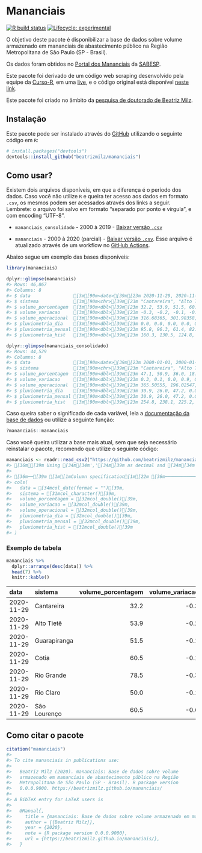 
<!-- README.md is generated from README.Rmd. Please edit that file -->

# Mananciais

<!-- badges: start -->

[![R build
status](https://github.com/beatrizmilz/mananciais/workflows/R-CMD-check/badge.svg)](https://github.com/beatrizmilz/mananciais/actions)
[![Lifecycle:
experimental](https://img.shields.io/badge/lifecycle-experimental-orange.svg)](https://www.tidyverse.org/lifecycle/#experimental)
<!-- badges: end -->

O objetivo deste pacote é disponibilizar a base de dados sobre volume
armazenado em mananciais de abastecimento público na Região
Metropolitana de São Paulo (SP - Brasil).

Os dados foram obtidos no [Portal dos
Mananciais](http://mananciais.sabesp.com.br/Situacao) da
[SABESP](http://site.sabesp.com.br/site/Default.aspx).

Este pacote foi derivado de um código web scraping desenvolvido pela
equipe da [Curso-R](https://www.curso-r.com/), em uma
[live](https://youtu.be/jvZIxrMmOcQ), e o código original está
disponível [neste
link](https://github.com/curso-r/lives/blob/master/drafts/20200730_scraper_sabesp.R).

Este pacote foi criado no âmbito da [pesquisa de doutorado de Beatriz
Milz](https://beatrizmilz.github.io/tese/).

## Instalação

Este pacote pode ser instalado através do [GitHub](https://github.com/)
utilizando o seguinte código em `R`:

``` r
# install.packages("devtools")
devtools::install_github("beatrizmilz/mananciais")
```

## Como usar?

Existem dois arquivos disponíveis, em que a diferença é o período dos
dados. Caso você não utilize `R` e queira ter acesso aos dados em
formato `.csv`, os mesmos podem ser acessados através dos links a
seguir. Lembrete: o arquivo foi salvo em formato “separado por ponto e
vírgula”, e com encoding “UTF-8”.

  - `mananciais_consolidado` - 2000 à 2019 - [Baixar versão
    `.csv`](https://github.com/beatrizmilz/mananciais/raw/master/inst/extdata/mananciais_consolidado.csv)

  - `mananciais` - 2000 à 2020 (parcial) - [Baixar versão
    `.csv`](https://github.com/beatrizmilz/mananciais/raw/master/inst/extdata/mananciais.csv).
    Esse arquivo é atualizado através de um workflow no [GitHub
    Actions](https://github.com/beatrizmilz/mananciais/actions).

Abaixo segue um exemplo das bases disponíveis:

``` r
library(mananciais)

dplyr::glimpse(mananciais)
#> Rows: 46,867
#> Columns: 8
#> $ data                [3m[90m<date>[39m[23m 2020-11-29, 2020-11-29, 2020-11-29, 2020-11-29, …
#> $ sistema             [3m[90m<chr>[39m[23m "Cantareira", "Alto Tietê", "Guarapiranga", "Coti…
#> $ volume_porcentagem  [3m[90m<dbl>[39m[23m 32.2, 53.9, 51.5, 60.5, 78.5, 50.0, 60.5, 32.5, 5…
#> $ volume_variacao     [3m[90m<dbl>[39m[23m -0.3, -0.2, -0.1, -0.1, -0.3, -0.1, -0.6, -0.2, -…
#> $ volume_operacional  [3m[90m<dbl>[39m[23m 316.68365, 301.98358, 88.18891, 9.97717, 88.02153…
#> $ pluviometria_dia    [3m[90m<dbl>[39m[23m 0.0, 0.0, 0.0, 0.0, 0.0, 0.0, 0.0, 0.0, 0.1, 0.0,…
#> $ pluviometria_mensal [3m[90m<dbl>[39m[23m 95.8, 96.3, 61.4, 82.2, 124.0, 222.8, 139.2, 95.8…
#> $ pluviometria_hist   [3m[90m<dbl>[39m[23m 160.3, 130.5, 124.8, 127.0, 140.4, 194.9, 154.7, …

dplyr::glimpse(mananciais_consolidado)
#> Rows: 44,529
#> Columns: 8
#> $ data                [3m[90m<date>[39m[23m 2000-01-01, 2000-01-01, 2000-01-01, 2000-01-01, …
#> $ sistema             [3m[90m<chr>[39m[23m "Cantareira", "Alto Tietê", "Guarapiranga", "Coti…
#> $ volume_porcentagem  [3m[90m<dbl>[39m[23m 47.1, 50.9, 36.0, 18.8, 81.0, 73.2, 47.8, 51.4, 3…
#> $ volume_variacao     [3m[90m<dbl>[39m[23m 0.3, 0.1, 0.0, 0.9, 0.4, -0.2, 0.7, 0.5, 0.4, 0.0…
#> $ volume_operacional  [3m[90m<dbl>[39m[23m 365.50555, 196.02547, 64.80029, 2.64579, 91.69406…
#> $ pluviometria_dia    [3m[90m<dbl>[39m[23m 30.9, 26.0, 47.2, 0.0, 0.0, 5.2, 29.1, 47.3, 9.2,…
#> $ pluviometria_mensal [3m[90m<dbl>[39m[23m 30.9, 26.0, 47.2, 0.0, 0.0, 5.2, 60.0, 73.3, 56.4…
#> $ pluviometria_hist   [3m[90m<dbl>[39m[23m 254.8, 238.1, 225.2, 217.8, 235.4, 292.0, 254.8, …
```

Caso queira saber o significado de cada variável, leia a [documentação
da base de
dados](https://beatrizmilz.github.io/mananciais/reference/mananciais.html)
ou utilize a seguinte função:

``` r
?mananciais::mananciais
```

Caso você queira utilizar a base mais atual, sem que seja necessário
reinstalar o pacote, recomendo que utilize o seguinte código:

``` r
mananciais <- readr::read_csv2("https://github.com/beatrizmilz/mananciais/raw/master/inst/extdata/mananciais.csv")
#> [36mℹ[39m Using [34m[34m','[34m[39m as decimal and [34m[34m'.'[34m[39m as grouping mark. Use [30m[47m[30m[47m`read_delim()`[47m[30m[49m[39m for more control.
#> 
#> [36m──[39m [1m[1mColumn specification[1m[22m [36m────────────────────────────────────────────────────────[39m
#> cols(
#>   data = [34mcol_date(format = "")[39m,
#>   sistema = [31mcol_character()[39m,
#>   volume_porcentagem = [32mcol_double()[39m,
#>   volume_variacao = [32mcol_double()[39m,
#>   volume_operacional = [32mcol_double()[39m,
#>   pluviometria_dia = [32mcol_double()[39m,
#>   pluviometria_mensal = [32mcol_double()[39m,
#>   pluviometria_hist = [32mcol_double()[39m
#> )
```

### Exemplo de tabela

``` r
mananciais %>% 
  dplyr::arrange(desc(data)) %>% 
  head(7) %>%
  knitr::kable()
```

| data       | sistema      | volume\_porcentagem | volume\_variacao | volume\_operacional | pluviometria\_dia | pluviometria\_mensal | pluviometria\_hist |
| :--------- | :----------- | ------------------: | ---------------: | ------------------: | ----------------: | -------------------: | -----------------: |
| 2020-11-29 | Cantareira   |                32.2 |            \-0.3 |           316.68365 |                 0 |                 95.8 |              160.3 |
| 2020-11-29 | Alto Tietê   |                53.9 |            \-0.2 |           301.98358 |                 0 |                 96.3 |              130.5 |
| 2020-11-29 | Guarapiranga |                51.5 |            \-0.1 |            88.18891 |                 0 |                 61.4 |              124.8 |
| 2020-11-29 | Cotia        |                60.5 |            \-0.1 |             9.97717 |                 0 |                 82.2 |              127.0 |
| 2020-11-29 | Rio Grande   |                78.5 |            \-0.3 |            88.02153 |                 0 |                124.0 |              140.4 |
| 2020-11-29 | Rio Claro    |                50.0 |            \-0.1 |             6.82732 |                 0 |                222.8 |              194.9 |
| 2020-11-29 | São Lourenço |                60.5 |            \-0.6 |            53.72418 |                 0 |                139.2 |              154.7 |

## Como citar o pacote

``` r
citation("mananciais")
#> 
#> To cite mananciais in publications use:
#> 
#>   Beatriz Milz (2020). mananciais: Base de dados sobre volume
#>   armazenado em mananciais de abastecimento público na Região
#>   Metropolitana de São Paulo (SP - Brasil). R package version
#>   0.0.0.9000. https://beatrizmilz.github.io/mananciais/
#> 
#> A BibTeX entry for LaTeX users is
#> 
#>   @Manual{,
#>     title = {mananciais: Base de dados sobre volume armazenado em mananciais de abastecimento público na Região Metropolitana de São Paulo (SP - Brasil)},
#>     author = {{Beatriz Milz}},
#>     year = {2020},
#>     note = {R package version 0.0.0.9000},
#>     url = {https://beatrizmilz.github.io/mananciais/},
#>   }
```
